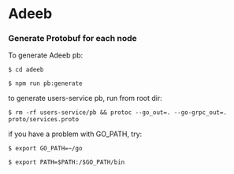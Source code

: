 # Adeeb


### Generate Protobuf for each node

To generate Adeeb pb:

```ssh
$ cd adeeb

$ npm run pb:generate
```

to generate users-service pb, run from root dir:

```ssh
$ rm -rf users-service/pb && protoc --go_out=. --go-grpc_out=. proto/services.proto
```

if you have a problem with GO_PATH, try:

```ssh
$ export GO_PATH=~/go

$ export PATH=$PATH:/$GO_PATH/bin
```